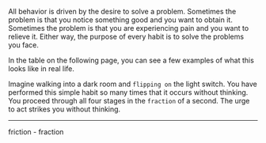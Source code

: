 All behavior is driven by the desire to solve a problem. Sometimes
the problem is that you notice something good and you want to obtain
it. Sometimes the problem is that you are experiencing pain and you
want to relieve it. Either way, the purpose of every habit is to solve the
problems you face.

In the table on the following page, you can see a few examples of
what this looks like in real life.

Imagine walking into a dark room and `flipping on` the light switch.
You have performed this simple habit so many times that it occurs
without thinking. You proceed through all four stages in the `fraction` of
a second. The urge to act strikes you without thinking.

---
friction - fraction